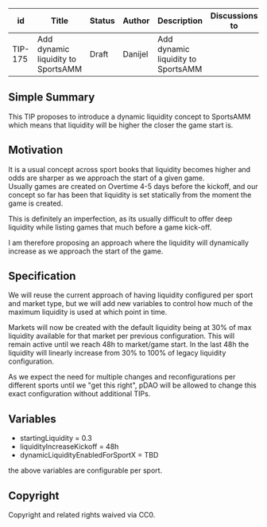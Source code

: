 | id      | Title                 | Status | Author  | Description               | Discussions to | Created    |
| ------- | --------------------- | ------ | ------- | ------------------------- | -------------- | ---------- |
| TIP-175 | Add dynamic liquidity to SportsAMM | Draft  | Danijel | Add dynamic liquidity to SportsAMM |                | 2023-10-02 |

## Simple Summary

This TIP proposes to introduce a dynamic liquidity concept to SportsAMM which means that liquidity will be higher the closer the game start is.

## Motivation

It is a usual concept across sport books that liquidity becomes higher and odds are sharper as we approach the start of a given game.  
Usually games are created on Overtime 4-5 days before the kickoff, and our concept so far has been that liquidity is set statically from the moment the game is created.  

This is definitely an imperfection, as its usually difficult to offer deep liquidity while listing games that much before a game kick-off.  

I am therefore proposing an approach where the liquidity will dynamically increase as we approach the start of the game.

## Specification

We will reuse the current approach of having liquidity configured per sport and market type, but we will add new variables to control how much of the maximum liquidity is used at which point in time.  

Markets will now be created with the default liquidity being at 30% of max liquidity available for that market per previous configuration.
This will remain active until we reach 48h to market/game start. In the last 48h the liquidity will linearly increase from 30% to 100% of legacy liquidity configuration.  

As we expect the need for multiple changes and reconfigurations per different sports until we "get this right", pDAO will be allowed to change this exact configuration without additional TIPs.
 
## Variables

- startingLiquidity = 0.3
- liquidityIncreaseKickoff = 48h
- dynamicLiquidityEnabledForSportX = TBD

the above variables are configurable per sport.

## Copyright

Copyright and related rights waived via CC0.
